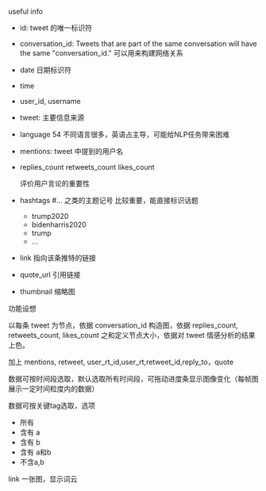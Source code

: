 useful info

- id: tweet 的唯一标识符

- conversation_id:  Tweets that are part of the same conversation will have the same "conversation_id." 可以用来构建网络关系

- date 日期标识符

- time 

- user_id, username

- tweet: 主要信息来源

- language 54 不同语言很多，英语占主导，可能给NLP任务带来困难

- mentions: tweet 中提到的用户名

- replies_count 
  retweets_count 
  likes_count 

  评价用户言论的重要性

- hashtags #... 之类的主题记号 比较重要，能直接标识话题

  - trump2020
  - bidenharris2020
  - trump
  - ...

- link 指向该条推特的链接

- quote_url 引用链接

- thumbnail 缩略图



功能设想

以每条 tweet 为节点，依据 conversation_id 构造图，依据 replies_count, retweets_count, likes_count 之和定义节点大小，依据对 tweet 情感分析的结果上色。

加上 mentions, retweet, user_rt_id,user_rt,retweet_id,reply_to，quote

数据可按时间段选取，默认选取所有时间段，可拖动进度条显示图像变化（每帧图展示一定时间粒度内的数据）

数据可按关键tag选取，选项

- 所有
- 含有 a
- 含有 b
- 含有 a和b
- 不含a,b

link 一张图，显示词云







